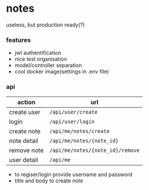 # notes
useless, but production ready(?)

### features
* jwt authentification
* nice test organisation
* model/controller separation
* cool docker image(settings in .env file)

### api
action      | url
----------- | ---------------
create user | `/api/user/create`
login	    | `/api/user/login`
create note | `/api/me/notes/create`
note detail | `/api/me/notes/{note_id}`
remove note | `/api/me/notes/{note_id}/remove`
user detail | `/api/me`

* to regiser/login provide username and password
* title and body to create note
